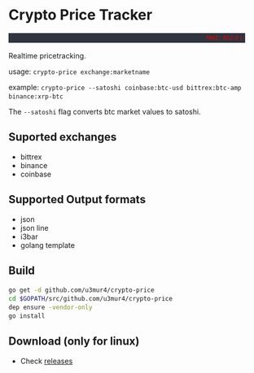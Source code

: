 # Crypto Price Tracker

![Price Tracker](price.gif)

Realtime pricetracking.

usage: `crypto-price exchange:marketname`

example: `crypto-price --satoshi coinbase:btc-usd bittrex:btc-amp binance:xrp-btc`

The `--satoshi` flag converts btc market values to satoshi.

## Suported exchanges
  - bittrex
  - binance
  - coinbase

## Supported Output formats
  - json
  - json line
  - i3bar
  - golang template
  
## Build
```bash
go get -d github.com/u3mur4/crypto-price
cd $GOPATH/src/github.com/u3mur4/crypto-price
dep ensure -vendor-only
go install
```
  
## Download (only for linux)
  - Check [releases](https://github.com/u3mur4/crypto-price/releases)
